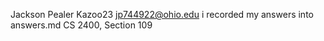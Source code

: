Jackson Pealer Kazoo23
jp744922@ohio.edu i recorded my answers into answers.md
CS 2400, Section 109
